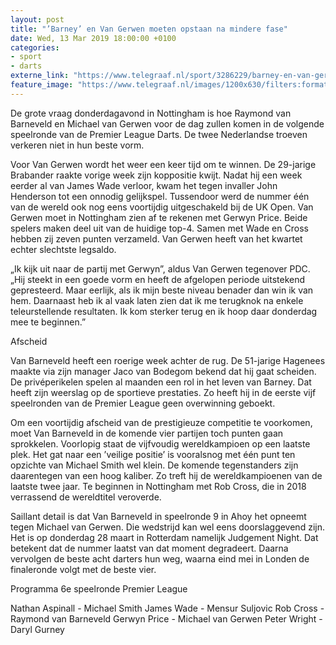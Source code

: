 ```yaml
---
layout: post
title: "’Barney’ en Van Gerwen moeten opstaan na mindere fase"
date: Wed, 13 Mar 2019 18:00:00 +0100
categories: 
- sport 
- darts 
externe_link: "https://www.telegraaf.nl/sport/3286229/barney-en-van-gerwen-moeten-opstaan-na-mindere-fase"
feature_image: "https://www.telegraaf.nl/images/1200x630/filters:format(jpeg):quality(80)/cdn-kiosk-api.telegraaf.nl/80b4f154-459f-11e9-b2bc-0218eaf05005.jpg"
---
```


<p class="intro">De grote vraag donderdagavond in Nottingham is hoe Raymond van Barneveld en Michael van Gerwen voor de dag zullen komen in de volgende speelronde van de Premier League Darts. De twee Nederlandse troeven verkeren niet in hun beste vorm.</p> <p>Voor Van Gerwen wordt het weer een keer tijd om te winnen. De 29-jarige Brabander raakte vorige week zijn koppositie kwijt. Nadat hij een week eerder al van James Wade verloor, kwam het tegen invaller John Henderson tot een onnodig gelijkspel. Tussendoor werd de nummer één van de wereld ook nog eens voortijdig uitgeschakeld bij de UK Open. Van Gerwen moet in Nottingham zien af te rekenen met Gerwyn Price. Beide spelers maken deel uit van de huidige top-4. Samen met Wade en Cross hebben zij zeven punten verzameld. Van Gerwen heeft van het kwartet echter slechtste legsaldo.</p><p>„Ik kijk uit naar de partij met Gerwyn”, aldus Van Gerwen tegenover PDC. „Hij steekt in een goede vorm en heeft de afgelopen periode uitstekend gepresteerd. Maar eerlijk, als ik mijn beste niveau benader dan win ik van hem. Daarnaast heb ik al vaak laten zien dat ik me terugknok na enkele teleurstellende resultaten. Ik kom sterker terug en ik hoop daar donderdag mee te beginnen.”</p><p>Afscheid</p><p>Van Barneveld heeft een roerige week achter de rug. De 51-jarige Hagenees maakte via zijn manager Jaco van Bodegom bekend dat hij gaat scheiden. De privéperikelen spelen al maanden een rol in het leven van Barney. Dat heeft zijn weerslag op de sportieve prestaties. Zo heeft hij in de eerste vijf speelronden van de Premier League geen overwinning geboekt.</p><p>Om een voortijdig afscheid van de prestigieuze competitie te voorkomen, moet Van Barneveld in de komende vier partijen toch punten gaan sprokkelen. Voorlopig staat de vijfvoudig wereldkampioen op een laatste plek. Het gat naar een ’veilige positie’ is vooralsnog met één punt ten opzichte van Michael Smith wel klein. De komende tegenstanders zijn daarentegen van een hoog kaliber. Zo treft hij de wereldkampioenen van de laatste twee jaar. Te beginnen in Nottingham met Rob Cross, die in 2018 verrassend de wereldtitel veroverde.</p><p>Saillant detail is dat Van Barneveld in speelronde 9 in Ahoy het opneemt tegen Michael van Gerwen. Die wedstrijd kan wel eens doorslaggevend zijn. Het is op donderdag 28 maart in Rotterdam namelijk Judgement Night. Dat betekent dat de nummer laatst van dat moment degradeert. Daarna vervolgen de beste acht darters hun weg, waarna eind mei in Londen de finaleronde volgt met de beste vier.</p><p>Programma 6e speelronde Premier League</p><p>Nathan Aspinall - Michael Smith
James Wade - Mensur Suljovic
Rob Cross - Raymond van Barneveld
Gerwyn Price - Michael van Gerwen
Peter Wright - Daryl Gurney</p>
